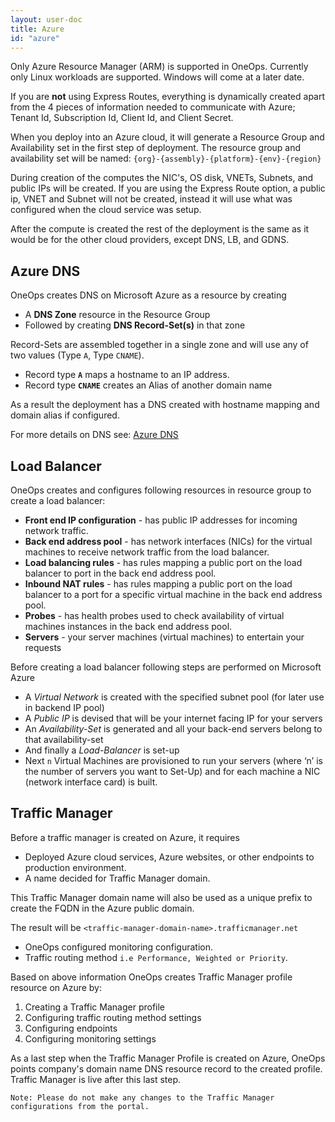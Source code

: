 ```yaml
---
layout: user-doc
title: Azure
id: "azure"
---
```


Only Azure Resource Manager (ARM) is supported in OneOps. Currently only Linux workloads are supported. Windows will come at a later date.  
 

If you are **not** using Express Routes, everything is dynamically created apart from the 4 pieces of information needed to communicate with Azure; Tenant Id, Subscription Id, Client Id, and Client Secret.  


When you deploy into an Azure cloud, it will generate a Resource Group and Availability set in the first step of deployment. The resource group and availability set will be named: `{org}-{assembly}-{platform}-{env}-{region}`  


During creation of the computes the NIC's, OS disk, VNETs, Subnets, and public IPs will be created. If you are using the Express Route option, a public ip, VNET and Subnet will not be created, instead it will use what was configured when the cloud service was setup.  


After the compute is created the rest of the deployment is the same as it would be for the other cloud providers, except DNS, LB, and GDNS.  
 
## Azure DNS
 
OneOps creates DNS on Microsoft Azure as a resource by creating


* A **DNS Zone** resource in the Resource Group
* Followed by creating **DNS Record-Set(s)** in that zone

Record-Sets are assembled together in a single zone and will use any of two values (Type `A`,  Type `CNAME`).


* Record type **`A`** maps a hostname to an IP address.
* Record type **`CNAME`** creates an Alias of another domain name 

As a result the deployment has a DNS created with hostname mapping and domain alias if configured.

For more details on DNS see: <a href="/user/transition/add-cname-to-azure-dns.html">Azure DNS</a>  
 
## Load Balancer
 
OneOps creates and configures following resources in resource group to create a load balancer:


* **Front end IP configuration** - has public IP addresses for incoming network traffic.
* **Back end address pool** - has network interfaces (NICs) for the virtual machines to receive network traffic from the load balancer.
* **Load balancing rules** - has rules mapping a public port on the load balancer to port in the back end address pool. 
* **Inbound NAT rules** - has rules mapping a public port on the load balancer to a port for a specific virtual machine in the back end address pool.
* **Probes** - has health probes used to check availability of virtual machines instances in the back end address pool.
* **Servers** - your server machines (virtual machines) to entertain your requests

Before creating a load balancer following steps are performed on Microsoft Azure


* A *Virtual Network* is created with the specified subnet pool (for later use in backend IP pool) 
* A *Public IP* is devised that will be your internet facing IP for your servers
* An *Availability-Set* is generated and all your back-end servers belong to that availability-set
* And finally a *Load-Balancer* is set-up
* Next `n` Virtual Machines are provisioned to run your servers (where ‘n’ is the number of servers you want to Set-Up) and for each machine a NIC (network interface card) is built.
 
## Traffic Manager

Before a traffic manager is created on Azure, it requires 


* Deployed Azure cloud services, Azure websites, or other endpoints to production environment.
* A name decided for Traffic Manager domain.

This Traffic Manager domain name will also be used as a unique prefix to create the FQDN in the Azure public domain.

The result will be `<traffic-manager-domain-name>.trafficmanager.net`


* OneOps configured monitoring configuration.
* Traffic routing method `i.e Performance, Weighted or Priority`.

Based on above information OneOps creates Traffic Manager profile resource on Azure by:


1. Creating a Traffic Manager profile
2. Configuring traffic routing method settings
3. Configuring endpoints
4. Configuring monitoring settings

As a last step when the Traffic Manager Profile is created on Azure, OneOps points company's domain name DNS resource record to the created profile. Traffic Manager is live after this last step. 

`Note: Please do not make any changes to the Traffic Manager configurations from the portal.`